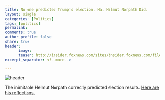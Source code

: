 ```yaml
---
title: No one predicted Trump's election. Ha. Helmut Norpath Did.
layout: single
categories: [Politics]
tags: [politics]
permalink: 
comments: true
author_profile: false
share: true
header:
      image: 
      teaser: http://insider.foxnews.com/sites/insider.foxnews.com/files/styles/780/public/profmoderl.jpg?itok=xtRBb_7l
excerpt_separator: <!--more-->

---
```


![header](http://insider.foxnews.com/sites/insider.foxnews.com/files/styles/780/public/profmoderl.jpg?itok=xtRBb_7l)

The inimitable Helmut Norpath correctly predicted election results. [Here are his reflections.](http://www.newsday.com/opinion/this-is-how-change-trumped-experience-in-2016-1.12599894)
